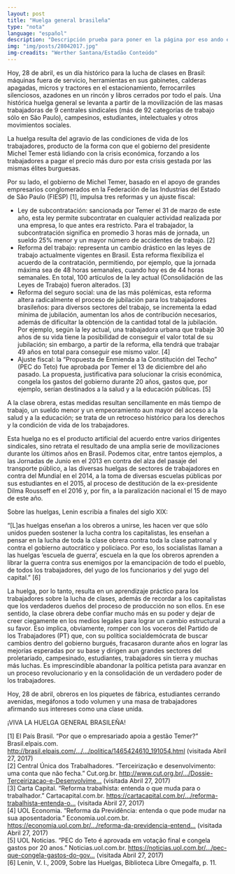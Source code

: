 ```yaml
---
layout: post
title: "Huelga general brasileña"
type: "nota"
language: "español"
description: "Descripción prueba para poner en la página por eso ando escribiendo cualquier cosa."
img: "img/posts/28042017.jpg"
img-creadits: "Werther Santana/Estadão Conteúdo"
---
```


Hoy, 28 de abril, es un día histórico para la lucha de clases en Brasil: máquinas fuera de servicio, herramientas en sus gabinetes, calderas apagadas, micros y tractores en el estacionamiento, ferrocarriles silenciosos, azadones en un rincón y libros cerrados por todo el país. Una histórica huelga general se levanta a partir de la movilización de las masas trabajadoras de 9 centrales sindicales (más de 92 categorías de trabajo sólo en São Paulo), campesinos, estudiantes, intelectuales y otros movimientos sociales.

La huelga resulta del agravio de las condiciones de vida de los trabajadores, producto de la forma con que el gobierno del presidente Michel Temer está lidiando con la crisis económica, forzando a los trabajadores a pagar el precio más duro por esta crisis gestada por las mismas élites burguesas.

Por su lado, el gobierno de Michel Temer, basado en el apoyo de grandes empresarios conglomerados en la Federación de las Industrias del Estado de São Paulo (FIESP) [1], impulsa tres reformas y un ajuste fiscal:

- Ley de subcontratación: sancionada por Temer el 31 de marzo de este año, esta ley permite subcontratar en cualquier actividad realizada por una empresa, lo que antes era restricto. Para el trabajador, la subcontratación significa en promedio 3 horas más de jornada, un sueldo 25% menor y un mayor número de accidentes de trabajo. [2]
- Reforma del trabajo: representa un cambio drástico en las leyes de trabajo actualmente vigentes en Brasil. Esta reforma flexibiliza el acuerdo de la contratación, permitiendo, por ejemplo, que la jornada máxima sea de 48 horas semanales, cuando hoy es de 44 horas semanales. En total, 100 artículos de la ley actual (Consolidación de las Leyes de Trabajo) fueron alterados. [3]
- Reforma del seguro social: una de las más polémicas, esta reforma altera radicalmente el proceso de jubilación para los trabajadores brasileños: para diversos sectores del trabajo, se incrementa la edad mínima de jubilación, aumentan los años de contribución necesarios, además de dificultar la obtención de la cantidad total de la jubilación. Por ejemplo, según la ley actual, una trabajadora urbana que trabaje 30 años de su vida tiene la posibilidad de conseguir el valor total de su jubilación; sin embargo, a partir de la reforma, ella tendrá que trabajar 49 años en total para conseguir ese mismo valor. [4]
- Ajuste fiscal: la “Propuesta de Enmienda a la Constitución del Techo” (PEC do Teto) fue aprobada por Temer el 13 de diciembre del año pasado. La propuesta, justificativa para solucionar la crisis económica, congela los gastos del gobierno durante 20 años, gastos que, por ejemplo, serían destinados a la salud y a la educación públicas. [5]

A la clase obrera, estas medidas resultan sencillamente en más tiempo de trabajo, un sueldo menor y un empeoramiento aun mayor del acceso a la salud y a la educación; se trata de un retroceso histórico para los derechos y la condición de vida de los trabajadores.

Esta huelga no es el producto artificial del acuerdo entre varios dirigentes sindicales, sino retrata el resultado de una amplia serie de movilizaciones durante los últimos años en Brasil. Podemos citar, entre tantos ejemplos, a las Jornadas de Junio en el 2013 en contra del alza del pasaje del transporte público, a las diversas huelgas de sectores de trabajadores en contra del Mundial en el 2014, a la toma de diversas escuelas públicas por sus estudiantes en el 2015, al proceso de destitución de la ex-presidente Dilma Rousseff en el 2016 y, por fin, a la paralización nacional el 15 de mayo de este año.

Sobre las huelgas, Lenin escribía a finales del siglo XIX:

“[L]as huelgas enseñan a los obreros a unirse, les hacen ver que sólo unidos pueden sostener la lucha contra los capitalistas, les enseñan a pensar en la lucha de toda la clase obrera contra toda la clase patronal y contra el gobierno autocrático y policíaco. Por eso, los socialistas llaman a las huelgas ‘escuela de guerra’, escuela en la que los obreros aprenden a librar la guerra contra sus enemigos por la emancipación de todo el pueblo, de todos los trabajadores, del yugo de los funcionarios y del yugo del capital.” [6]

La huelga, por lo tanto, resulta en un aprendizaje práctico para los trabajadores sobre la lucha de clases, además de recordar a los capitalistas que los verdaderos dueños del proceso de producción no son ellos. En ese sentido, la clase obrera debe confiar mucho más en su poder y dejar de creer ciegamente en los medios legales para lograr un cambio estructural a su favor. Eso implica, obviamente, romper con los voceros del Partido de los Trabajadores (PT) que, con su política socialdemócrata de buscar cambios dentro del gobierno burgués, fracasaron durante años en lograr las mejorías esperadas por su base y dirigen aun grandes sectores del proletariado, campesinado, estudiantes, trabajadores sin tierra y muchas más luchas. Es imprescindible abandonar la política petista para avanzar en un proceso revolucionario y en la consolidación de un verdadero poder de los trabajadores.

Hoy, 28 de abril, obreros en los piquetes de fábrica, estudiantes cerrando avenidas, megáfonos a todo volumen y una masa de trabajadores afirmando sus intereses como una clase unida.

¡VIVA LA HUELGA GENERAL BRASILEÑA!

[1] El País Brasil. “Por que o empresariado apoia a gestão Temer?” Brasil.elpais.com. http://brasil.elpais.com/…/…/politica/1465424610_191054.html (visitada Abril 27, 2017)<br>
[2] Central Única dos Trabalhadores. “Terceirização e desenvolvimento: uma conta que não fecha.” Cut.org.br. http://www.cut.org.br/…/Dossie-Terceirizacao-e-Desenvolvime… (visitada Abril 27, 2017)<br>
[3] Carta Capital. “Reforma trabalhista: entenda o que muda para o trabalhador.” Cartacapital.com.br. https://cartacapital.com.br/…/reforma-trabalhista-entenda-o… (visitada Abril 27, 2017)<br>
[4] UOL Economia. “Reforma da Previdência: entenda o que pode mudar na sua aposentadoria.” Economia.uol.com.br. https://economia.uol.com.br/…/reforma-da-previdencia-entend… (visitada Abril 27, 2017)<br>
[5] UOL Noticias. “PEC do Teto é aprovada em votação final e congela gastos por 20 anos.” Noticias.uol.com.br. https://noticias.uol.com.br/…/pec-que-congela-gastos-do-gov… (visitada Abril 27, 2017)<br>
[6] Lenin, V. I., 2009, Sobre las Huelgas, Biblioteca Libre Omegalfa, p. 11.<br>
